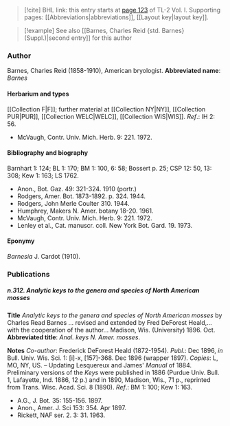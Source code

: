 > [!cite] BHL link: this entry starts at [page 123](https://www.biodiversitylibrary.org/page/33120254) of TL-2 Vol. I.
> Supporting pages: [[Abbreviations|abbreviations]], [[Layout key|layout key]].

> [!example] See also [[Barnes, Charles Reid {std. Barnes} (Suppl.)|second entry]] for this author

### Author

Barnes, Charles Reid (1858-1910), American bryologist. 
**Abbreviated name**: *Barnes*

#### Herbarium and types

[[Collection F|F]]; further material at [[Collection NY|NY]], [[Collection PUR|PUR]], [[Collection WELC|WELC]], [[Collection WIS|WIS]].
*Ref*.: IH 2: 56.
- McVaugh, Contr. Univ. Mich. Herb. 9: 221. 1972.

#### Bibliography and biography

Barnhart 1: 124; BL 1: 170; BM 1: 100, 6: 58; Bossert p. 25; CSP 12: 50, 13: 308; Kew 1: 163; LS 1762.
- Anon., Bot. Gaz. 49: 321-324. 1910 (portr.)
- Rodgers, Amer. Bot. 1873-1892. p. 324. 1944.
- Rodgers, John Merle Coulter 310. 1944.
- Humphrey, Makers N. Amer. botany 18-20. 1961.
- McVaugh, Contr. Univ. Mich. Herb. 9: 221. 1972.
- Lenley et al., Cat. manuscr. coll. New York Bot. Gard. 19. 1973.

#### Eponymy

*Barnesia* J. Cardot (1910).

### Publications

##### n.312. Analytic keys to the genera and species of North American mosses

**Title**
*Analytic keys to the genera and species of North American mosses* by Charles Read Barnes ... revised and extended by Fred DeForest Heald,... with the cooperation of the author... Madison, Wis. (University) 1896. Oct.
**Abbreviated title**: *Anal. keys N. Amer. mosses*.

**Notes**
*Co-author*: Frederick DeForest Heald (1872-1954).
*Publ*.: Dec 1896, *in* Bull. Univ. Wis. Sci. 1: \[i\]-x, \[157\]-368. Dec 1896 (wrapper 1897).
*Copies*: L, MO, NY, US. – Updating Lesquereux and James' *Manual* of 1884. Preliminary versions of the *Keys* were published in 1886 (Purdue Univ. Bull. 1, Lafayette, Ind. 1886, 12 p.) and in 1890, Madison, Wis., 71 p., reprinted from Trans. Wisc. Acad. Sci. 8 (1890).
*Ref*.: BM 1: 100; Kew 1: 163.
- A.G., J. Bot. 35: 155-156. 1897.
- Anon., Amer. J. Sci 153: 354. Apr 1897.
- Rickett, NAF ser. 2. 3: 31. 1963.

